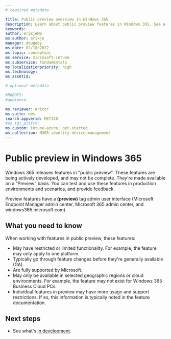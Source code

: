 ```yaml
---
# required metadata

title: Public preview overview in Windows 365
description: Learn about public preview features in Windows 365. See a list of limitations, restrictions, and more.
keywords:
author: erikjeMS
ms.author: erikje
manager: dougeby
ms.date: 02/18/2022
ms.topic: conceptual
ms.service: microsoft-intune
ms.subservice: fundamentals
ms.localizationpriority: high
ms.technology:
ms.assetid: 

# optional metadata

#ROBOTS:
#audience:

ms.reviewer: ericor
ms.suite: ems
search.appverid: MET150
#ms.tgt_pltfrm:
ms.custom: intune-azure; get-started
ms.collection: M365-identity-device-management
---
```


# Public preview in Windows 365

Windows 365 releases features in "public preview". These features are being actively developed, and may not be complete. They're made available on a “Preview” basis. You can test and use these features in production environments and scenarios, and provide feedback.

Preview features have a **(preview)** tag admin user interface (Microsoft Endpoint Manager admin center,  Microsoft 365 admin center, and windows365.microsoft.com).

## What you need to know

When working with features in public preview, these features:

- May have restricted or limited functionality. For example, the feature may only apply to one platform.
- Typically go through feature changes before they're generally available (GA).
- Are fully supported by Microsoft.
- May only be available in selected geographic regions or cloud environments. For example, the feature may not exist for Windows 365 Business Cloud PCs.
- Individual features in preview may have more usage and support restrictions. If so, this information is typically noted in the feature documentation.

## Next steps

- See what's [in development](in-development.md).
